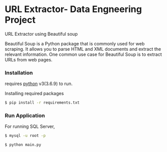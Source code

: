 # URL Extractor-  Data Engneering Project

URL Extractor using Beautiful soup

Beautiful Soup is a Python package that is commonly used for web scraping. 
It allows you to parse HTML and XML documents and extract the relevant information. One common use case for Beautiful Soup is to extract URLs from web pages.






### Installation

 requires [python](https://www.python.org/download/releases/3.0/) v3(3.6.9) to run.


Installing required packages
```sh
$ pip install -r requirements.txt
```



### Run Application


For running SQL Server,


```sh
$ mysql -u root -p
```


```sh
$ python main.py
```
